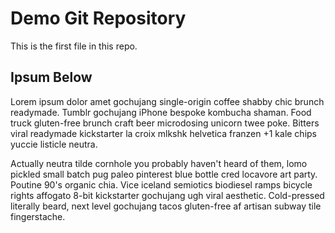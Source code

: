 # Demo Git Repository

This is the first file in this repo.

## Ipsum Below

Lorem ipsum dolor amet gochujang single-origin coffee shabby chic brunch readymade. Tumblr gochujang iPhone bespoke kombucha shaman. Food truck gluten-free brunch craft beer microdosing unicorn twee poke. Bitters viral readymade kickstarter la croix mlkshk helvetica franzen +1 kale chips yuccie listicle neutra.

Actually neutra tilde cornhole you probably haven't heard of them, lomo pickled small batch pug paleo pinterest blue bottle cred locavore art party. Poutine 90's organic chia. Vice iceland semiotics biodiesel ramps bicycle rights affogato 8-bit kickstarter gochujang ugh viral aesthetic. Cold-pressed literally beard, next level gochujang tacos gluten-free af artisan subway tile fingerstache.


